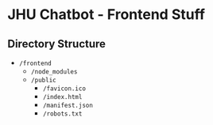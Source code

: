 # JHU Chatbot - Frontend Stuff

## Directory Structure

- `/frontend`
  - `/node_modules`
  - `/public`
    - `/favicon.ico`
    - `/index.html`
    - `/manifest.json`
    - `/robots.txt`
